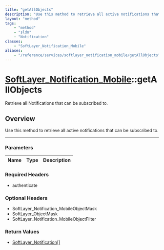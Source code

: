 ```yaml
---
title: "getAllObjects"
description: "Use this method to retrieve all active notifications that can be subscribed to."
layout: "method"
tags:
    - "method"
    - "sldn"
    - "Notification"
classes:
    - "SoftLayer_Notification_Mobile"
aliases:
    - "/reference/services/softlayer_notification_mobile/getAllObjects"
---
```

# [SoftLayer_Notification_Mobile](/reference/services/SoftLayer_Notification_Mobile)::getAllObjects


Retrieve all Notifications that can be subscribed to.


## Overview 
Use this method to retrieve all active notifications that can be subscribed to. 

-----

### Parameters 
|Name | Type | Description |
| --- | --- | --- |


### Required Headers
* authenticate


### Optional Headers
* SoftLayer_Notification_MobileObjectMask
* SoftLayer_ObjectMask
* SoftLayer_Notification_MobileObjectFilter

### Return Values
* <a href='/reference/datatypes/SoftLayer_Notification'>SoftLayer_Notification[] </a>




